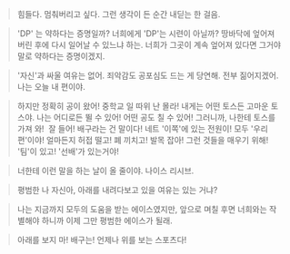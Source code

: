 > 힘들다. 멈춰버리고 싶다. 그런 생각이 든 순간 내딛는 한 걸음.

> 'DP' 는 약하다는 증명일까?
> 너희에게 'DP'는 시련이 아닐까?
> 땅바닥에 엎어져버린 후에 다시 일어날 수 있느냐 하는.
> 너희가 그곳이 계속 엎어져 있다면 그거야말로 약하다는 증명이겠지.

> '자신'과 싸울 여유는 없어.
> 죄악감도 공포심도 드는 게 당연해. 전부 짊어지겠어.
> 나는 오늘 내 편이야.

> 하지만 정확히 공이 왔어! 중학교 일 따위 난 몰라!
> 내게는 어떤 토스든 고마운 토스야.
> 나는 어디로든 뛸 수 있어! 어떤 공도 칠 수 있어!
> 그러니까, 나한테 토스를 가져 와!​
​
> 잘 들어! 배구라는 건 말이다!
> 네트 '이쪽'에 있는 전원이! 모두 '우리 편'이야!
> 얼마든지 허접 떨고! 폐 끼치고! 발목 잡아!
> 그런 것들을 매우기 위해! '팀'이 있고! '선배'가 있는거야!

> 너한테 이런 말을 하는 날이 올 줄이야. 나이스 리시브.

> 평범한 나 자신아, 아래를 내려다보고 있을 여유는 있는 거냐?

> 나는 지금까지 모두의 도움을 받는 에이스였지만, 앞으로 며칠 후면 너희와는 작별해야 하니까 이제 그만 평범한 에이스가 될래.	

> 아래를 보지 마! 배구는! 언제나 위를 보는 스포츠다!